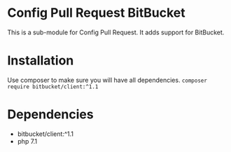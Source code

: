 Config Pull Request BitBucket
=============================

This is a sub-module for Config Pull Request.
It adds support for BitBucket. 

Installation
============
Use composer to make sure you will have all dependencies.
`composer require bitbucket/client:^1.1`

Dependencies
============
- bitbucket/client:^1.1
- php 7.1
